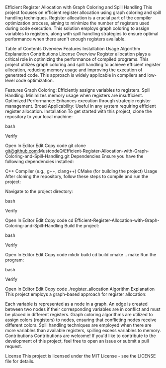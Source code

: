 Efficient Register Allocation with Graph Coloring and Spill Handling
This project focuses on efficient register allocation using graph coloring and spill handling techniques. Register allocation is a crucial part of the compiler optimization process, aiming to minimize the number of registers used during code execution. This solution employs graph coloring to assign variables to registers, along with spill handling strategies to ensure optimal performance when there aren't enough registers available.

Table of Contents
Overview
Features
Installation
Usage
Algorithm Explanation
Contributions
License
Overview
Register allocation plays a critical role in optimizing the performance of compiled programs. This project utilizes graph coloring and spill handling to achieve efficient register allocation, reducing memory usage and improving the execution of generated code. This approach is widely applicable in compilers and low-level code optimization.

Features
Graph Coloring: Efficiently assigns variables to registers.
Spill Handling: Minimizes memory usage when registers are insufficient.
Optimized Performance: Enhances execution through strategic register management.
Broad Applicability: Useful in any system requiring efficient register allocation.
Installation
To get started with this project, clone the repository to your local machine:

bash

Verify

Open In Editor
Edit
Copy code
git clone git@github.com:MustcodeQ/Efficient-Register-Allocation-with-Graph-Coloring-and-Spill-Handling.git
Dependencies
Ensure you have the following dependencies installed:

C++ Compiler (e.g., g++, clang++)
CMake (for building the project)
Usage
After cloning the repository, follow these steps to compile and run the project:

Navigate to the project directory:

bash

Verify

Open In Editor
Edit
Copy code
cd Efficient-Register-Allocation-with-Graph-Coloring-and-Spill-Handling
Build the project:

bash

Verify

Open In Editor
Edit
Copy code
mkdir build
cd build
cmake ..
make
Run the program:

bash

Verify

Open In Editor
Edit
Copy code
./register_allocation
Algorithm Explanation
This project employs a graph-based approach for register allocation:

Each variable is represented as a node in a graph.
An edge is created between two nodes if their corresponding variables are in conflict and must be placed in different registers.
Graph coloring algorithms are utilized to assign colors (registers) to nodes, ensuring that conflicting nodes receive different colors.
Spill handling techniques are employed when there are more variables than available registers, spilling excess variables to memory.
Contributions
Contributions are welcome! If you'd like to contribute to the development of this project, feel free to open an issue or submit a pull request.

License
This project is licensed under the MIT License - see the LICENSE file for details.
